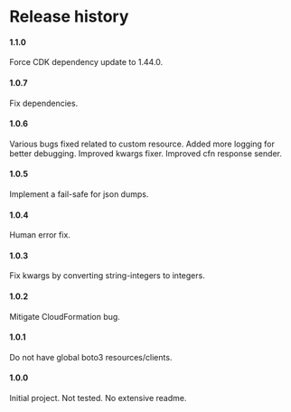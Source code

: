 # Release history

#### 1.1.0
Force CDK dependency update to 1.44.0.

#### 1.0.7
Fix dependencies.

#### 1.0.6
Various bugs fixed related to custom resource. Added more logging
for better debugging. Improved kwargs fixer. Improved cfn 
response sender.

#### 1.0.5
Implement a fail-safe for json dumps.

#### 1.0.4
Human error fix.

#### 1.0.3
Fix kwargs by converting string-integers to integers.

#### 1.0.2
Mitigate CloudFormation bug.

#### 1.0.1
Do not have global boto3 resources/clients.

#### 1.0.0
Initial project. Not tested. No extensive readme.
